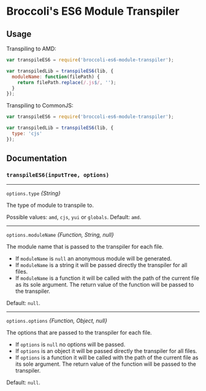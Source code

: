 # Broccoli's ES6 Module Transpiler

## Usage

Transpiling to AMD:

```javascript
var transpileES6 = require('broccoli-es6-module-transpiler');

var transpiledLib = transpileES6(lib, {
  moduleName: function(filePath) {
    return filePath.replace(/.js$/, '');
  }
});
```

Transpiling to CommonJS:

```javascript
var transpileES6 = require('broccoli-es6-module-transpiler');

var transpiledLib = transpileES6(lib, {
  type: 'cjs'
});
```

## Documentation

### `transpileES6(inputTree, options)`

---

`options.type` *{String}*

The type of module to transpile to.

Possible values: `amd`, `cjs`, `yui` or `globals`.
Default: `amd`.

---

`options.moduleName` *{Function, String, null}*

The module name that is passed to the transpiler for each file.

  - If `moduleName` is `null` an anonymous module will be generated.
  - If `moduleName` is a string it will be passed directly the transpiler for all files.
  - If `moduleName` is a function it will be called with the path of the current file as its sole argument. The return value of the function will be passed to the transpiler. 

Default: `null`.

---

`options.options` *{Function, Object, null}*

The options that are passed to the transpiler for each file.

 - If `options` is `null` no options will be passed.
 - If `options` is an object it will be passed directly the transpiler for all files.
 - If `options` is a function it will be called with the path of the current file as its sole argument. The return value of the function will be passed to the transpiler. 

Default: `null`.
